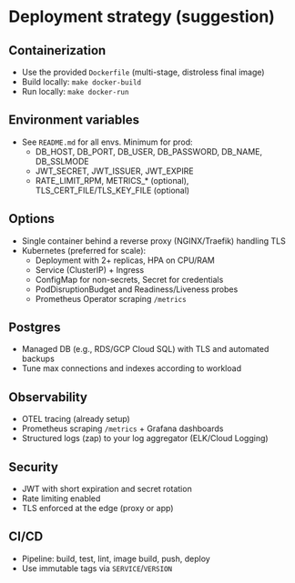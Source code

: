 # Deployment strategy (suggestion)

## Containerization
- Use the provided `Dockerfile` (multi-stage, distroless final image)
- Build locally: `make docker-build`
- Run locally: `make docker-run`

## Environment variables
- See `README.md` for all envs. Minimum for prod:
  - DB_HOST, DB_PORT, DB_USER, DB_PASSWORD, DB_NAME, DB_SSLMODE
  - JWT_SECRET, JWT_ISSUER, JWT_EXPIRE
  - RATE_LIMIT_RPM, METRICS_* (optional), TLS_CERT_FILE/TLS_KEY_FILE (optional)

## Options
- Single container behind a reverse proxy (NGINX/Traefik) handling TLS
- Kubernetes (preferred for scale):
  - Deployment with 2+ replicas, HPA on CPU/RAM
  - Service (ClusterIP) + Ingress
  - ConfigMap for non-secrets, Secret for credentials
  - PodDisruptionBudget and Readiness/Liveness probes
  - Prometheus Operator scraping `/metrics`

## Postgres
- Managed DB (e.g., RDS/GCP Cloud SQL) with TLS and automated backups
- Tune max connections and indexes according to workload

## Observability
- OTEL tracing (already setup)
- Prometheus scraping `/metrics` + Grafana dashboards
- Structured logs (zap) to your log aggregator (ELK/Cloud Logging)

## Security
- JWT with short expiration and secret rotation
- Rate limiting enabled
- TLS enforced at the edge (proxy or app)

## CI/CD
- Pipeline: build, test, lint, image build, push, deploy
- Use immutable tags via `SERVICE`/`VERSION`
